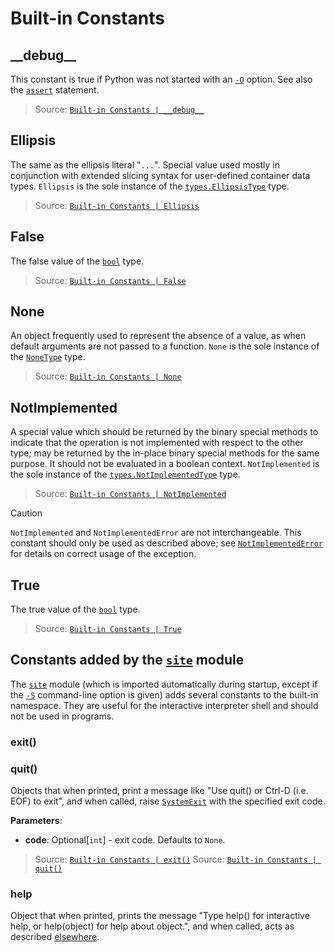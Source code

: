 # Built-in Constants


## \_\_debug\_\_

This constant is true if Python was not started with an [` -O `](<https://docs.python.org/3/using/cmdline.html#cmdoption-O>) option. See also the [` assert `](<https://docs.python.org/3/reference/simple_stmts.html#assert>) statement.

> Source: [` Built-in Constants | __debug__ `](<https://docs.python.org/3/library/constants.html#debug__>)


## Ellipsis

The same as the ellipsis literal "` ... `". Special value used mostly in conjunction with extended slicing syntax for user-defined container data types. ` Ellipsis ` is the sole instance of the [` types.EllipsisType `](<https://docs.python.org/3/library/types.html#types.EllipsisType>) type.

> Source: [` Built-in Constants | Ellipsis `](<https://docs.python.org/3/library/constants.html#Ellipsis>)


## False

The false value of the [` bool `](<https://docs.python.org/3/library/functions.html#bool>) type.

> Source: [` Built-in Constants | False `](<https://docs.python.org/3/library/constants.html#False>)


## None

An object frequently used to represent the absence of a value, as when default arguments are not passed to a function. ` None ` is the sole instance of the [` NoneType `](<https://docs.python.org/3/library/types.html#types.NoneType>) type.

> Source: [` Built-in Constants | None `](<https://docs.python.org/3/library/constants.html#None>)


## NotImplemented

A special value which should be returned by the binary special methods to indicate that the operation is not implemented with respect to the other type; may be returned by the in-place binary special methods for the same purpose. It should not be evaluated in a boolean context. ` NotImplemented ` is the sole instance of the [` types.NotImplementedType `](<https://docs.python.org/3/library/types.html#types.NotImplementedType>) type.

> Source: [` Built-in Constants | NotImplemented `](<https://docs.python.org/3/library/constants.html#NotImplemented>)

> [!CAUTION]
> ` NotImplemented ` and ` NotImplementedError ` are not interchangeable. This constant should only be used as described above; see [` NotImplementedError `](<https://docs.python.org/3/library/exceptions.html#NotImplementedError>) for details on correct usage of the exception.


## True

The true value of the [` bool `](<https://docs.python.org/3/library/functions.html#bool>) type.

> Source: [` Built-in Constants | True `](<https://docs.python.org/3/library/constants.html#True>)


## Constants added by the [` site `](<https://docs.python.org/3/library/site.html#module-site>) module

The [` site `](<https://docs.python.org/3/library/site.html#module-site>) module (which is imported automatically during startup, except if the [` -S `](<https://docs.python.org/3/using/cmdline.html#cmdoption-S>) command-line option is given) adds several constants to the built-in namespace. They are useful for the interactive interpreter shell and should not be used in programs.


### exit()
### quit()

Objects that when printed, print a message like "Use quit() or Ctrl-D (i.e. EOF) to exit", and when called, raise [` SystemExit `](<https://docs.python.org/3/library/exceptions.html#SystemExit>) with the specified exit code.

**Parameters**:
- **code**: Optional[` int `] - exit code. Defaults to ` None `.

> Source: [` Built-in Constants | exit() `](<https://docs.python.org/3/library/constants.html#exit>)
> Source: [` Built-in Constants | quit() `](<https://docs.python.org/3/library/constants.html#quit>)


### help

Object that when printed, prints the message "Type help() for interactive help, or help(object) for help about object.", and when called, acts as described [elsewhere](<https://docs.python.org/3/library/functions.html#help>).